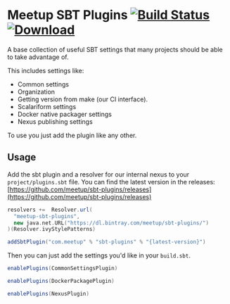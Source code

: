 # Meetup SBT Plugins [![Build Status](https://travis-ci.org/meetup/sbt-plugins.svg?branch=master)](https://travis-ci.org/meetup/sbt-plugins) [ ![Download](https://api.bintray.com/packages/meetup/sbt-plugins/sbt-plugins/images/download.svg) ](https://bintray.com/meetup/sbt-plugins/sbt-plugins/_latestVersion)

A base collection of useful SBT settings that many projects should be able to take advantage of.

This includes settings like:

* Common settings
 * Organization
 * Getting version from make (our CI interface).
 * Scalariform settings
* Docker native packager settings
* Nexus publishing settings

To use you just add the plugin like any other.

## Usage

Add the sbt plugin and a resolver for our internal nexus to your `project/plugins.sbt` file.  You can find the latest version in the releases: [https://github.com/meetup/sbt-plugins/releases](https://github.com/meetup/sbt-plugins/releases)

```scala
resolvers +=  Resolver.url(
  "meetup-sbt-plugins",
  new java.net.URL("https://dl.bintray.com/meetup/sbt-plugins/")
)(Resolver.ivyStylePatterns)

addSbtPlugin("com.meetup" % "sbt-plugins" % "{latest-version}")
```

Then you can just add the settings you'd like in your `build.sbt`.

```scala
enablePlugins(CommonSettingsPlugin)
```

```scala
enablePlugins(DockerPackagePlugin)
```

```scala
enablePlugins(NexusPlugin)
```
